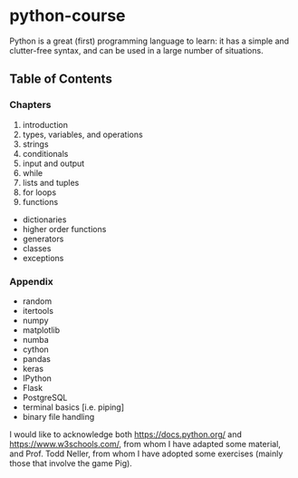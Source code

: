 # python-course

Python is a great (first) programming language to learn: it has a simple and clutter-free syntax, and can be used in a large number of situations.


## Table of Contents

### Chapters
 1. introduction
 2. types, variables, and operations
 3. strings
 4. conditionals
 5. input and output
 6. while
 7. lists and tuples
 8. for loops
 9. functions
 - dictionaries
 - higher order functions
 - generators
 - classes
 - exceptions


### Appendix
 - random
 - itertools
 - numpy
 - matplotlib
 - numba
 - cython
 - pandas
 - keras
 - IPython
 - Flask
 - PostgreSQL
 - terminal basics [i.e. piping]
 - binary file handling


I would like to acknowledge both https://docs.python.org/ and https://www.w3schools.com/, from whom I have adapted some material, and Prof. Todd Neller, from whom I have adopted some exercises (mainly those that involve the game Pig).
